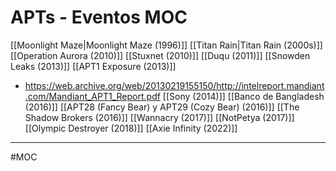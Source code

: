 # APTs - Eventos MOC
[[Moonlight Maze|Moonlight Maze (1996)]]
[[Titan Rain|Titan Rain (2000s)]]
[[Operation Aurora (2010)]]
[[Stuxnet (2010)]]
[[Duqu (2011)]]
[[Snowden Leaks (2013)]]
[[APT1 Exposure (2013)]]
- https://web.archive.org/web/20130219155150/http://intelreport.mandiant.com/Mandiant_APT1_Report.pdf
[[Sony (2014)]]
[[Banco de Bangladesh (2016)]]
[[APT28 (Fancy Bear) y APT29 (Cozy Bear) (2016)]]
[[The Shadow Brokers (2016)]]
[[Wannacry (2017)]]
[[NotPetya (2017)]]
[[Olympic Destroyer (2018)]]
[[Axie Infinity (2022)]]

---
#MOC 